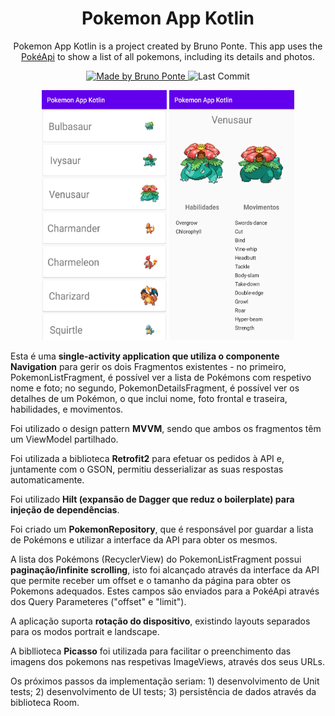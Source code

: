 <h1 align="center">
  Pokemon App Kotlin 
</h1>

<p align="center">Pokemon App Kotlin is a project created by Bruno Ponte. This app uses the <a href="https://pokeapi.co/">PokéApi</a> to show a list of all pokemons, including its details and photos.</p>

<p align="center">
  <a href="https://github.com/Calapez">
    <img alt="Made by Bruno Ponte" src="https://img.shields.io/badge/made%20by-Bruno%20Ponte-brightgreen">
  </a>

  <img alt="Last Commit" src="https://img.shields.io/github/last-commit/Calapez/PokemonAppKotlin">
</p>

<p align="center">
  <img src="./readme/screenshot_list.jpg" width="200" height="400" />
  <img src="./readme/screenshot_details.jpg" width="200" height="400" />
</p>

<p>
Esta é uma <b>single-activity application que utiliza o componente Navigation</b> para gerir os dois Fragmentos existentes - no primeiro, PokemonListFragment, é possível ver a lista de Pokémons com respetivo nome e foto; no segundo, PokemonDetailsFragment, é possível ver os detalhes de um Pokémon, o que inclui nome, foto frontal e traseira, habilidades, e movimentos.

Foi utilizado o design pattern <b>MVVM</b>, sendo que ambos os fragmentos têm um ViewModel partilhado.

Foi utilizada a biblioteca <b>Retrofit2</b> para efetuar os pedidos à API e, juntamente com o GSON, permitiu desserializar as suas respostas automaticamente.

Foi utilizado <b>Hilt (expansão de Dagger que reduz o boilerplate) para injeção de dependências</b>.

Foi criado um <b>PokemonRepository</b>, que é responsável por guardar a lista de Pokémons e utilizar a interface da API para obter os mesmos. 

A lista dos Pokémons (RecyclerView) do PokemonListFragment possui <b>paginação/infinite scrolling</b>, isto foi alcançado através da interface da API que permite receber um offset e o tamanho da página para obter os Pokemons adequados. Estes campos são enviados para a PokéApi através dos Query Parameteres ("offset" e "limit").

A aplicação suporta <b>rotação do dispositivo</b>, existindo layouts separados para os modos portrait e landscape. 

A bibllioteca <b>Picasso</b> foi utilizada para facilitar o preenchimento das imagens dos pokemons nas respetivas ImageViews, através dos seus URLs.

Os próximos passos da implementação seriam: 1) desenvolvimento de Unit tests; 2) desenvolvimento de UI tests; 3) persistência de dados através da biblioteca Room.
</p>
